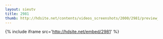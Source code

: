 ```yaml
---
layout: sieutv
title: 2981
thumb: http://hdsite.net/contents/videos_screenshots/2000/2981/preview_360p.mp4.jpg
---
```

{% include iframe src='http://hdsite.net/embed/2981' %}
 
